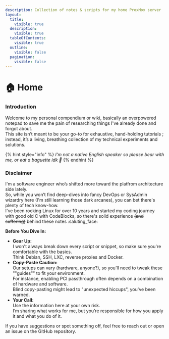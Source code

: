 ```yaml
---
description: Collection of notes & scripts for my home ProxMox server
layout:
  title:
    visible: true
  description:
    visible: true
  tableOfContents:
    visible: true
  outline:
    visible: false
  pagination:
    visible: false
---
```


# 🏠 Home

### Introduction

Welcome to my personal compendium or wiki, basically an overpowered notepad to save me the pain of researching things I've already done and forgot about.\
This site isn’t meant to be your go-to for exhaustive, hand-holding tutorials ; instead, it’s a living, breathing collection of my technical experiments and solutions.

{% hint style="info" %}
_I'm not a native English speaker so please bear with me, or eat a baguette idk 🥖_
{% endhint %}

### Disclaimer

I'm a software engineer who’s shifted more toward the platfrom architecture side lately.\
So, while you won’t find deep-dives into fancy DevOps or SysAdmin wizardry here (I'm still learning those dark arcanes), you can bet there's plenty of tech know-how.\
I've been rocking Linux for over 10 years and started my coding journey with good old C with CodeBlocks, so there's solid experience ~~(and suffering)~~ behind these notes :saluting\_face:

**Before You Dive In:**

* **Gear Up:**\
  I won't always break down every script or snippet, so make sure you're comfortable with the basics.\
  Think Debian, SSH, LXC, reverse proxies and Docker.
* **Copy-Paste Caution:**\
  Our setups can vary (hardware, anyone?), so you'll need to tweak these ""guides"" to fit your environment.\
  For instance, enabling PCI passthrough often depends on a combination of hardware and software.\
  Blind copy-pasting might lead to "unexpected hiccups", you've been warned.
* **Your Call:**\
  Use the information here at your own risk.\
  I’m sharing what works for me, but you’re responsible for how you apply it and what you do of it.

If you have suggestions or spot something off, feel free to reach out or open an issue on the GitHub repository.
